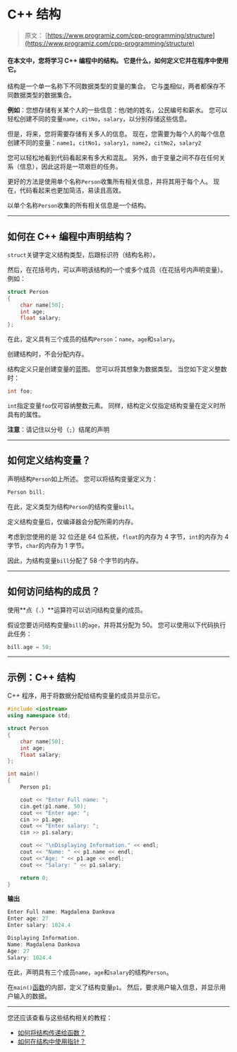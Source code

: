 # C++ 结构

> 原文： [https://www.programiz.com/cpp-programming/structure](https://www.programiz.com/cpp-programming/structure)

#### 在本文中，您将学习 C++ 编程中的结构。 它是什么，如何定义它并在程序中使用它。

结构是一个单一名称下不同数据类型的变量的集合。 它与[类](/cpp-programming/object-class "C++ class")相似，两者都保存不同数据类型的数据集合。

**例如**：您想存储有关某个人的一些信息：他/她的姓名，公民编号和薪水。 您可以轻松创建不同的变量`name`，`citNo`，`salary`，以分别存储这些信息。

但是，将来，您将需要存储有关多人的信息。 现在，您需要为每个人的每个信息创建不同的变量：`name1`，`citNo1`，`salary1`，`name2`，`citNo2`，`salary2`

您可以轻松地看到代码看起来有多大和混乱。 另外，由于变量之间不存在任何关系（信息），因此这将是一项艰巨的任务。

更好的方法是使用单个名称`Person`收集所有相关信息，并将其用于每个人。 现在，代码看起来也更加简洁，易读且高效。

以单个名称`Person`收集的所有相关信息是一个结构。

* * *

## 如何在 C++ 编程中声明结构？

`struct`关键字定义结构类型，后跟标识符（结构名称）。

然后，在花括号内，可以声明该结构的一个或多个成员（在花括号内声明变量）。 例如：

```cpp
struct Person
{
    char name[50];
    int age;
    float salary;
};
```

在此，定义具有三个成员的结构`Person`：`name`，`age`和`salary`。

创建结构时，不会分配内存。

结构定义只是创建变量的蓝图。 您可以将其想象为数据类型。 当您如下定义整数时：

```cpp
int foo;
```

`int`指定变量`foo`仅可容纳整数元素。 同样，结构定义仅指定结构变量在定义时所具有的属性。

**注意**：请记住以分号（`;`）结尾的声明

* * *

## 如何定义结构变量？

声明结构`Person`如上所述。 您可以将结构变量定义为：

```cpp
Person bill;
```

在此，定义类型为结构`Person`的结构变量`bill`。

定义结构变量后，仅编译器会分配所需的内存。

考虑到您使用的是 32 位还是 64 位系统，`float`的内存为 4 字节，`int`的内存为 4 字节，`char`的内存为 1 字节。

因此，为结构变量`bill`分配了 58 个字节的内存。

* * *

## 如何访问结构的成员？

使用**点（`.`）**运算符可以访问结构变量的成员。

假设您要访问结构变量`bill`的`age`，并将其分配为 50。 您可以使用以下代码执行此任务：

```cpp
bill.age = 50;
```

* * *

## 示例：C++ 结构

C++ 程序，用于将数据分配给结构变量的成员并显示它。

```cpp
#include <iostream>
using namespace std;

struct Person
{
    char name[50];
    int age;
    float salary;
};

int main()
{
    Person p1;

    cout << "Enter Full name: ";
    cin.get(p1.name, 50);
    cout << "Enter age: ";
    cin >> p1.age;
    cout << "Enter salary: ";
    cin >> p1.salary;

    cout << "\nDisplaying Information." << endl;
    cout << "Name: " << p1.name << endl;
    cout <<"Age: " << p1.age << endl;
    cout << "Salary: " << p1.salary;

    return 0;
} 
```

**输出**

```cpp
Enter Full name: Magdalena Dankova
Enter age: 27
Enter salary: 1024.4

Displaying Information.
Name: Magdalena Dankova
Age: 27
Salary: 1024.4
```

在此，声明具有三个成员`name`，`age`和`salary`的结构`Person`。

在`main()`[函数](/cpp-programming/function "C++ functions")的内部，定义了结构变量`p1`。 然后，要求用户输入信息，并显示用户输入的数据。

* * *

您还应该查看与这些结构相关的教程：

*   [如何将结构传递给函数？](/cpp-programming/structure-function "C++ pass structures to function")
*   [如何在结构中使用指针？](/cpp-programming/structure-pointer "C++ pointers to structures")